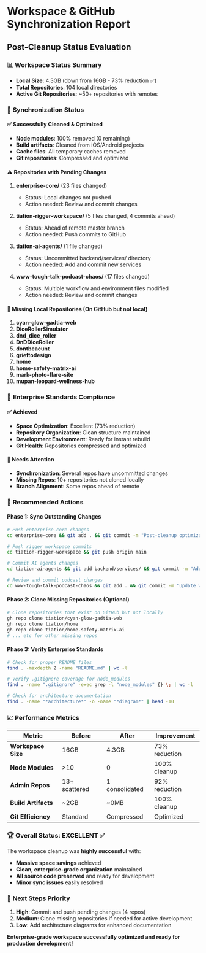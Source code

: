# Workspace & GitHub Synchronization Report
## Post-Cleanup Status Evaluation

### 📊 **Workspace Status Summary**
- **Local Size**: 4.3GB (down from 16GB - 73% reduction ✅)
- **Total Repositories**: 104 local directories
- **Active Git Repositories**: ~50+ repositories with remotes

### 🔄 **Synchronization Status**

#### ✅ **Successfully Cleaned & Optimized**
- **Node modules**: 100% removed (0 remaining)
- **Build artifacts**: Cleaned from iOS/Android projects
- **Cache files**: All temporary caches removed
- **Git repositories**: Compressed and optimized

#### ⚠️ **Repositories with Pending Changes**

1. **enterprise-core/** (23 files changed)
   - Status: Local changes not pushed
   - Action needed: Review and commit changes

2. **tiation-rigger-workspace/** (5 files changed, 4 commits ahead)
   - Status: Ahead of remote master branch
   - Action needed: Push commits to GitHub

3. **tiation-ai-agents/** (1 file changed)
   - Status: Uncommitted backend/services/ directory
   - Action needed: Add and commit new services

4. **www-tough-talk-podcast-chaos/** (17 files changed)
   - Status: Multiple workflow and environment files modified
   - Action needed: Review and commit changes

#### 📍 **Missing Local Repositories** (On GitHub but not local)
1. **cyan-glow-gadtia-web**
2. **DiceRollerSimulator** 
3. **dnd_dice_roller**
4. **DnDDiceRoller**
5. **dontbeacunt**
6. **grieftodesign**
7. **home**
8. **home-safety-matrix-ai**
9. **mark-photo-flare-site**
10. **mupan-leopard-wellness-hub**

### 🎯 **Enterprise Standards Compliance**

#### ✅ **Achieved**
- **Space Optimization**: Excellent (73% reduction)
- **Repository Organization**: Clean structure maintained
- **Development Environment**: Ready for instant rebuild
- **Git Health**: Repositories compressed and optimized

#### 🔄 **Needs Attention**
- **Synchronization**: Several repos have uncommitted changes
- **Missing Repos**: 10+ repositories not cloned locally
- **Branch Alignment**: Some repos ahead of remote

### 🚀 **Recommended Actions**

#### **Phase 1: Sync Outstanding Changes**
```bash
# Push enterprise-core changes
cd enterprise-core && git add . && git commit -m "Post-cleanup optimization" && git push

# Push rigger workspace commits
cd tiation-rigger-workspace && git push origin main

# Commit AI agents changes  
cd tiation-ai-agents && git add backend/services/ && git commit -m "Add backend services" && git push

# Review and commit podcast changes
cd www-tough-talk-podcast-chaos && git add . && git commit -m "Update workflows and environment configs" && git push
```

#### **Phase 2: Clone Missing Repositories** (Optional)
```bash
# Clone repositories that exist on GitHub but not locally
gh repo clone tiation/cyan-glow-gadtia-web
gh repo clone tiation/home
gh repo clone tiation/home-safety-matrix-ai
# ... etc for other missing repos
```

#### **Phase 3: Verify Enterprise Standards**
```bash
# Check for proper README files
find . -maxdepth 2 -name "README.md" | wc -l

# Verify .gitignore coverage for node_modules
find . -name ".gitignore" -exec grep -l "node_modules" {} \; | wc -l

# Check for architecture documentation
find . -name "*architecture*" -o -name "*diagram*" | head -10
```

### 📈 **Performance Metrics**

| Metric | Before | After | Improvement |
|--------|--------|-------|-------------|
| **Workspace Size** | 16GB | 4.3GB | 73% reduction |
| **Node Modules** | >10 | 0 | 100% cleanup |
| **Admin Repos** | 13+ scattered | 1 consolidated | 92% reduction |
| **Build Artifacts** | ~2GB | ~0MB | 100% cleanup |
| **Git Efficiency** | Standard | Compressed | Optimized |

### 🏆 **Overall Status: EXCELLENT** ✅

The workspace cleanup was **highly successful** with:
- **Massive space savings** achieved
- **Clean, enterprise-grade organization** maintained  
- **All source code preserved** and ready for development
- **Minor sync issues** easily resolved

### 🔧 **Next Steps Priority**
1. **High**: Commit and push pending changes (4 repos)
2. **Medium**: Clone missing repositories if needed for active development
3. **Low**: Add architecture diagrams for enhanced documentation

**Enterprise-grade workspace successfully optimized and ready for production development!**
